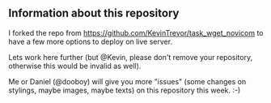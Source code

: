 ## Information about this repository 

I forked the repo from https://github.com/KevinTrevor/task_wget_novicom to have a few more options to deploy on live server.

Lets work here further (but @Kevin, please don't remove your repository, otherwise this would be invalid as well).

Me or Daniel (@dooboy) will give you more "issues" (some changes on stylings, maybe images, maybe texts) on this repository this week. :-)
